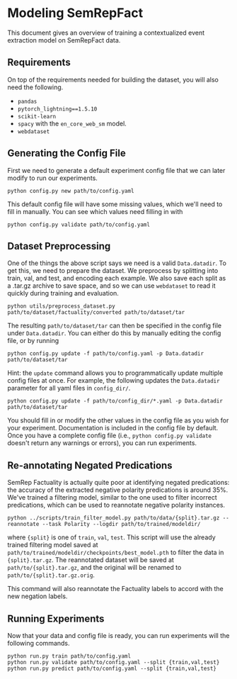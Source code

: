# Modeling SemRepFact

This document gives an overview of training a contextualized event extraction model on SemRepFact data.

## Requirements

On top of the requirements needed for building the dataset, you will also need the following.

 * `pandas`
 * `pytorch_lightning==1.5.10`
 * `scikit-learn`
 * `spacy` with the `en_core_web_sm` model.
 * `webdataset`


## Generating the Config File

First we need to generate a default experiment config file that we can later modify to run our experiments.

```
python config.py new path/to/config.yaml
```

This default config file will have some missing values, which we'll need to fill in manually. You can see which
values need filling in with

```
python config.py validate path/to/config.yaml
```

## Dataset Preprocessing

One of the things the above script says we need is a valid `Data.datadir`.
To get this, we need to prepare the dataset. We preprocess by splitting into train, val, and test, and
encoding each example. We also save each split as a .tar.gz archive to save space, and so we can
use `webdataset` to read it quickly during training and evaluation.

```
python utils/preprocess_dataset.py path/to/dataset/factuality/converted path/to/dataset/tar
```

The resulting `path/to/dataset/tar` can then be specified in the config file under `Data.datadir`.
You can either do this by manually editing the config file, or by running

```
python config.py update -f path/to/config.yaml -p Data.datadir path/to/dataset/tar
```

Hint: the `update` command allows you to programmatically update multiple config files at once. For example,
the following updates the `Data.datadir` parameter for all yaml files in `config_dir/`.

```
python config.py update -f path/to/config_dir/*.yaml -p Data.datadir path/to/dataset/tar
```

You should fill in or modify the other values in the config file as you wish for your experiment.
Documentation is included in the config file by default. Once you have a complete config file
(i.e., `python config.py validate` doesn't return any warnings or errors), you can run experiments.

## Re-annotating Negated Predications

SemRep Factuality is actually quite poor at identifying negated predications: the accuracy of the extracted negative
polarity predications is around 35%. We've trained a filtering model, similar to the one used to filter incorrect
predications, which can be used to reannotate negative polarity instances.

```
python ../scripts/train_filter_model.py path/to/data/{split}.tar.gz --reannotate --task Polarity --logdir path/to/trained/modeldir/
```

where `{split}` is one of `train`, `val`, `test`. This script will use the already trained filtering model saved at
`path/to/trained/modeldir/checkpoints/best_model.pth` to filter the data in `{split}.tar.gz`.
The reannotated dataset will be saved at `path/to/{split}.tar.gz`, and the original will be renamed to
`path/to/{split}.tar.gz.orig`.

This command will also reannotate the Factuality labels to accord with the new negation labels.


## Running Experiments

Now that your data and config file is ready, you can run experiments will the following commands.

```
python run.py train path/to/config.yaml
python run.py validate path/to/config.yaml --split {train,val,test}
python run.py predict path/to/config.yaml --split {train,val,test}
```

